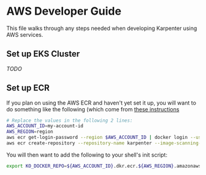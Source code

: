 # AWS Developer Guide

This file walks through any steps needed when developing Karpenter using AWS services.

## Set up EKS Cluster

_TODO_

## Set up ECR

If you plan on  using the AWS ECR and haven't yet set it up, you will want to do something like the following (which come from [these instructions](https://docs.aws.amazon.com/AmazonECR/latest/userguide/getting-started-cli.html)

```bash
# Replace the values in the following 2 lines:
AWS_ACCOUNT_ID=my-account-id
AWS_REGION=region
aws ecr get-login-password --region $AWS_ACCOUNT_ID | docker login --username AWS --password-stdin ${AWS_ACCOUNT_ID}.dkr.ecr.${AWS_REGION}.amazonaws.com
aws ecr create-repository --repository-name karpenter --image-scanning-configuration scanOnPush=true --region ${AWS_REGION}
```

You will then want to add the following to your shell's init script:

```bash
export KO_DOCKER_REPO=${AWS_ACCOUNT_ID}.dkr.ecr.${AWS_REGION}.amazonaws.com
```
